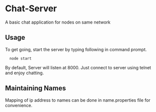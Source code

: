 # Chat-Server
A basic chat application for nodes on same network

## Usage

To get going, start the server by typing following in command prompt.
```
  node start
```
By default, Server will listen at 8000.
Just connect to server using telnet and enjoy chatting.

## Maintaining Names

Mapping of ip address to names can be done in name.properties file for convenience.

